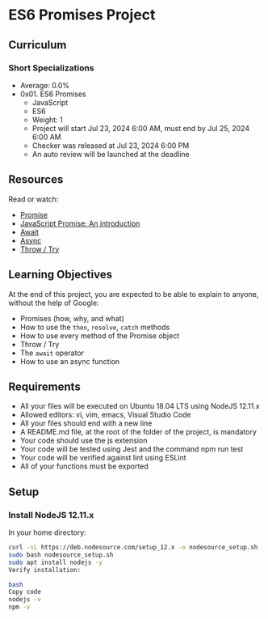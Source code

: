 # ES6 Promises Project

## Curriculum

### Short Specializations
- Average: 0.0%
- 0x01. ES6 Promises
  - JavaScript
  - ES6
  - Weight: 1
  - Project will start Jul 23, 2024 6:00 AM, must end by Jul 25, 2024 6:00 AM
  - Checker was released at Jul 23, 2024 6:00 PM
  - An auto review will be launched at the deadline

## Resources
Read or watch:
- [Promise](https://developer.mozilla.org/en-US/docs/Web/JavaScript/Reference/Global_Objects/Promise)
- [JavaScript Promise: An introduction](https://web.dev/promises/)
- [Await](https://developer.mozilla.org/en-US/docs/Web/JavaScript/Reference/Operators/await)
- [Async](https://developer.mozilla.org/en-US/docs/Web/JavaScript/Reference/Statements/async_function)
- [Throw / Try](https://developer.mozilla.org/en-US/docs/Web/JavaScript/Reference/Statements/try...catch)

## Learning Objectives
At the end of this project, you are expected to be able to explain to anyone, without the help of Google:
- Promises (how, why, and what)
- How to use the `then`, `resolve`, `catch` methods
- How to use every method of the Promise object
- Throw / Try
- The `await` operator
- How to use an async function

## Requirements
- All your files will be executed on Ubuntu 18.04 LTS using NodeJS 12.11.x
- Allowed editors: vi, vim, emacs, Visual Studio Code
- All your files should end with a new line
- A README.md file, at the root of the folder of the project, is mandatory
- Your code should use the js extension
- Your code will be tested using Jest and the command npm run test
- Your code will be verified against lint using ESLint
- All of your functions must be exported

## Setup
### Install NodeJS 12.11.x
In your home directory:
```bash
curl -sL https://deb.nodesource.com/setup_12.x -o nodesource_setup.sh
sudo bash nodesource_setup.sh
sudo apt install nodejs -y
Verify installation:

bash
Copy code
nodejs -v
npm -v
